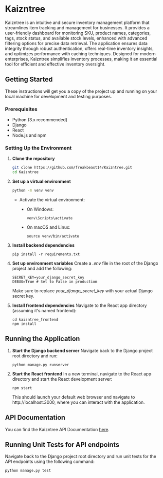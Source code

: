 # Kaizntree

Kaizntree is an intuitive and secure inventory management platform that streamlines item tracking and management for businesses. It provides a user-friendly dashboard for monitoring SKU, product names, categories, tags, stock status, and available stock levels, enhanced with advanced filtering options for precise data retrieval. The application ensures data integrity through robust authentication, offers real-time inventory insights, and optimizes performance with caching techniques. Designed for modern enterprises, Kaizntree simplifies inventory processes, making it an essential tool for efficient and effective inventory oversight.

## Getting Started

These instructions will get you a copy of the project up and running on your local machine for development and testing purposes.

### Prerequisites

- Python (3.x recommended)
- Django
- React
- Node.js and npm

### Setting Up the Environment

1. **Clone the repository**

    ```bash
    git clone https://github.com/freakbeast14/Kaizntree.git
    cd Kaizntree
    ```
2. **Set up a virtual environment**

    ```bash
    python -m venv venv
    ```
    - Activate the virtual environment:
      - On Windows:
        
          ```
          venv\Scripts\activate
          ```
      - On macOS and Linux:
        
          ```
          source venv/bin/activate
          ```
3. **Install backend dependencies**

      ```
      pip install -r requirements.txt
      ```
4. **Set up environment variables**
   Create a _.env_ file in the root of the Django project and add the following:

      ```
      SECRET_KEY=your_django_secret_key
      DEBUG=True # Set to False in production
      ```
   Make sure to replace _your_django_secret_key_ with your actual Django secret key.
5. **Install frontend dependencies**
   Navigate to the React app directory (assuming it's named frontend):
      ```
      cd kaizntree_frontend
      npm install
      ```

## Running the Application

1. **Start the Django backend server**
   Navigate back to the Django project root directory and run:
   
      ```
      python manage.py runserver
      ```
3. **Start the React frontend**
   In a new terminal, navigate to the React app directory and start the React development server:
   
      ```
      npm start
      ```
   This should launch your default web browser and navigate to http://localhost:3000, where you can interact with the application.

## API Documentation

You can find the Kaizntree API Documentation [here](https://documenter.getpostman.com/view/16414670/2sA2r3b6WY).

## Running Unit Tests for API endpoints

Navigate back to the Django project root directory and run unit tests for the API endpoints using the following command:

```
python manage.py test
```
